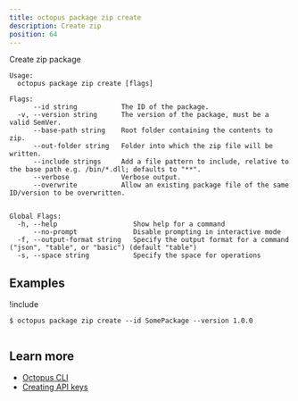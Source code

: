 ```yaml
---
title: octopus package zip create
description: Create zip
position: 64
---
```


Create zip package


```text
Usage:
  octopus package zip create [flags]

Flags:
      --id string           The ID of the package.
  -v, --version string      The version of the package, must be a valid SemVer.
      --base-path string    Root folder containing the contents to zip.
      --out-folder string   Folder into which the zip file will be written.
      --include strings     Add a file pattern to include, relative to the base path e.g. /bin/*.dll; defaults to "**".
      --verbose             Verbose output.
      --overwrite           Allow an existing package file of the same ID/version to be overwritten.


Global Flags:
  -h, --help                   Show help for a command
      --no-prompt              Disable prompting in interactive mode
  -f, --output-format string   Specify the output format for a command ("json", "table", or "basic") (default "table")
  -s, --space string           Specify the space for operations

```

## Examples

!include <samples-instance>


```text
$ octopus package zip create --id SomePackage --version 1.0.0


```

## Learn more

- [Octopus CLI](/docs/octopus-rest-api/cli/index.md)
- [Creating API keys](/docs/octopus-rest-api/how-to-create-an-api-key.md)